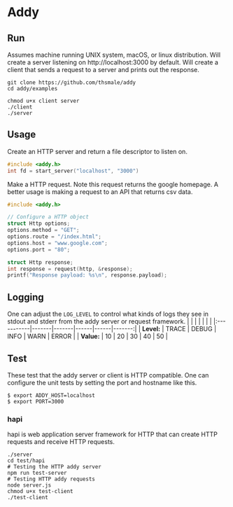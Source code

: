 # Addy

## Run
Assumes machine running UNIX system, macOS, or linux distribution.
Will create a server listening on http://localhost:3000 by default.
Will create a client that sends a request to a server and prints out the response.

```
git clone https://github.com/thsmale/addy
cd addy/examples

chmod u+x client server
./client
./server
```

## Usage
Create an HTTP server and return a file descriptor to listen on.
```c
#include <addy.h>
int fd = start_server("localhost", "3000")
```

Make a HTTP request.
Note this request returns the google homepage. 
A better usage is making a request to an API that returns csv data.
```c
#include <addy.h>

// Configure a HTTP object
struct Http options;
options.method = "GET";
options.route = "/index.html";
options.host = "www.google.com";
options.port = "80";

struct Http response;
int response = request(http, &response);
printf("Response payload: %s\n", response.payload);
```

## Logging
One can adjust the `LOG_LEVEL` to control what kinds of logs they see in stdout and stderr from the addy server or request framework.
|            |       |       |      |      |       |
|:-----------|-------|-------|------|------|-------:|
| **Level:** | TRACE | DEBUG | INFO | WARN | ERROR |
| **Value:** | 10    | 20    | 30   | 40   | 50    |

## Test
These test that the addy server or client is HTTP compatible.
One can configure the unit tests by setting the port and hostname like this.
```
$ export ADDY_HOST=localhost
$ export PORT=3000
```

### hapi
hapi is web application server framework for HTTP that can create HTTP requests and receive HTTP requests.

```
./server
cd test/hapi
# Testing the HTTP addy server
npm run test-server
# Testing HTTP addy requests
node server.js
chmod u+x test-client
./test-client
```